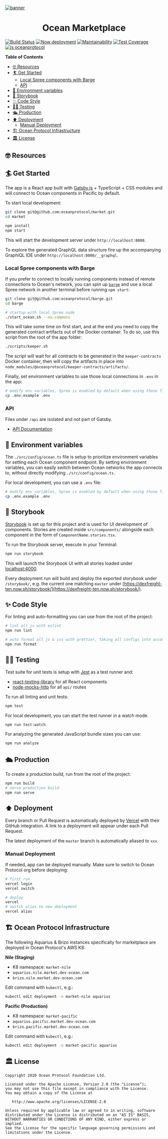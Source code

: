 [![banner](https://raw.githubusercontent.com/oceanprotocol/art/master/github/repo-banner%402x.png)](https://oceanprotocol.com)

<h1 align="center">Ocean Marketplace</h1>

[![Build Status](https://travis-ci.com/oceanprotocol/market.svg?branch=master)](https://travis-ci.com/oceanprotocol/market)
[![Now deployment](https://flat.badgen.net/badge/now/auto-deployment/21c4dd?icon=now)](https://zeit.co/oceanprotocol/market)
[![Maintainability](https://api.codeclimate.com/v1/badges/d114f94f75e6efd2ee71/maintainability)](https://codeclimate.com/repos/5e3933869a31771fd800011c/maintainability)
[![Test Coverage](https://api.codeclimate.com/v1/badges/d114f94f75e6efd2ee71/test_coverage)](https://codeclimate.com/repos/5e3933869a31771fd800011c/test_coverage)
[![js oceanprotocol](https://img.shields.io/badge/js-oceanprotocol-7b1173.svg)](https://github.com/oceanprotocol/eslint-config-oceanprotocol)

**Table of Contents**

- [🤓 Resources](#-resources)
- [🏄 Get Started](#-get-started)
  - [Local Spree components with Barge](#local-spree-components-with-barge)
  - [API](#api)
- [🦑 Environment variables](#-environment-variables)
- [🎨 Storybook](#-storybook)
- [✨ Code Style](#-code-style)
- [👩‍🔬 Testing](#-testing)
- [🛳 Production](#-production)
- [⬆️ Deployment](#️-deployment)
  - [Manual Deployment](#manual-deployment)
- [🏗 Ocean Protocol Infrastructure](#-ocean-protocol-infrastructure)
- [🏛 License](#-license)

## 🤓 Resources

## 🏄 Get Started

The app is a React app built with [Gatsby.js](https://www.gatsbyjs.org) + TypeScript + CSS modules and will connect to Ocean components in Pacific by default.

To start local development:

```bash
git clone git@github.com:oceanprotocol/market.git
cd market

npm install
npm start
```

This will start the development server under
`http://localhost:8000`.

To explore the generated GraphQL data structure fire up the accompanying GraphiQL IDE under
`http://localhost:8000/__graphql`.

### Local Spree components with Barge

If you prefer to connect to locally running components instead of remote connections to Ocean's network, you can spin up [`barge`](https://github.com/oceanprotocol/barge) and use a local Spree network in another terminal before running `npm start`:

```bash
git clone git@github.com:oceanprotocol/barge.git
cd barge

# startup with local Spree node
./start_ocean.sh --no-commons
```

This will take some time on first start, and at the end you need to copy the generated contract artifacts out of the Docker container. To do so, use this script from the root of the app folder:

```bash
./scripts/keeper.sh
```

The script will wait for all contracts to be generated in the `keeper-contracts` Docker container, then will copy the artifacts in place into `node_modules/@oceanprotocol/keeper-contracts/artifacts/`.

Finally, set environment variables to use those local connections in `.env` in the app:

```bash
# modify env variables, Spree is enabled by default when using those files
cp .env.example .env
```

### API

Files under `/api` are isolated and not part of Gatsby.

- [API Documentation](api/)

## 🦑 Environment variables

The `./src/config/ocean.ts` file is setup to prioritize environment variables for setting each Ocean component endpoint. By setting environment variables, you can easily switch between Ocean networks the app connects to, without directly modifying `./src/config/ocean.ts`.

For local development, you can use a `.env` file:

```bash
# modify env variables, Spree is enabled by default when using those files
cp .env.example .env
```

## 🎨 Storybook

[Storybook](https://storybook.js.org) is set up for this project and is used for UI development of components. Stories are created inside `src/components/` alongside each component in the form of `ComponentName.stories.tsx`.

To run the Storybook server, execute in your Terminal:

```bash
npm run storybook
```

This will launch the Storybook UI with all stories loaded under [localhost:4000](http://localhost:4000).

Every deployment run will build and deploy the exported storybook under `/storybook/`, e.g. the current one matching `master` under [https://dexfreight-ten.now.sh/storybook/](https://dexfreight-ten.now.sh/storybook/).

## ✨ Code Style

For linting and auto-formatting you can use from the root of the project:

```bash
# lint all js with eslint
npm run lint

# auto format all js & css with prettier, taking all configs into account
npm run format
```

## 👩‍🔬 Testing

Test suite for unit tests is setup with [Jest](https://jestjs.io) as a test runner and:

- [react-testing-library](https://github.com/kentcdodds/react-testing-library) for all React components
- [node-mocks-http](https://github.com/howardabrams/node-mocks-http) for all `api/` routes

To run all linting and unit tests:

```bash
npm test
```

For local development, you can start the test runner in a watch mode.

```bash
npm run test:watch
```

For analyzing the generated JavaScript bundle sizes you can use:

```bash
npm run analyze
```

## 🛳 Production

To create a production build, run from the root of the project:

```bash
npm run build
# serve production build
npm run serve
```

## ⬆️ Deployment

Every branch or Pull Request is automatically deployed by [Vercel](https://vercel.com) with their GitHub integration. A link to a deployment will appear under each Pull Request.

The latest deployment of the `master` branch is automatically aliased to `xxx`.

### Manual Deployment

If needed, app can be deployed manually. Make sure to switch to Ocean Protocol org before deploying:

```bash
# first run
vercel login
vercel switch

# deploy
vercel
# switch alias to new deployment
vercel alias
```

## 🏗 Ocean Protocol Infrastructure

The following Aquarius & Brizo instances specifically for marketplace are deployed in Ocean Protocol's AWS K8:

**Nile (Staging)**

- K8 namespace: `market-nile`
- `aquarius.nile.market.dev-ocean.com`
- `brizo.nile.market.dev-ocean.com`

Edit command with `kubectl`, e.g.:

```bash
kubectl edit deployment -n market-nile aquarius
```

**Pacific (Production)**

- K8 namespace: `market-pacific`
- `aquarius.pacific.market.dev-ocean.com`
- `brizo.pacific.market.dev-ocean.com`

Edit command with `kubectl`, e.g.:

```bash
kubectl edit deployment -n market-pacific aquarius
```

## 🏛 License

```text
Copyright 2020 Ocean Protocol Foundation Ltd.

Licensed under the Apache License, Version 2.0 (the "License");
you may not use this file except in compliance with the License.
You may obtain a copy of the License at

   http://www.apache.org/licenses/LICENSE-2.0

Unless required by applicable law or agreed to in writing, software
distributed under the License is distributed on an "AS IS" BASIS,
WITHOUT WARRANTIES OR CONDITIONS OF ANY KIND, either express or implied.
See the License for the specific language governing permissions and
limitations under the License.
```

